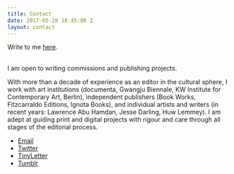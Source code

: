 ```yaml
---
title: Contact
date: 2017-05-28 18:45:00 Z
layout: contact
---
```


Write to me [here](mailto:hannah.gregory@gmail.com).

<br/>I am open to writing commissions and publishing projects.

With more than a decade of experience as an editor in the cultural sphere, I work with art institutions (documenta, Gwangju Biennale, KW Institute for Contemporary Art, Berlin), independent publishers (Book Works, Fitzcarraldo Editions, Ignota Books), and individual artists and writers (in recent years: Lawrence Abu Hamdan, Jesse Darling, Huw Lemmey). I am adept at guiding print and digital projects with rigour and care through all stages of the editorial process.

<ul>
	<li><a href="mailto:hannah.gregory@gmail.com" target="_blank">Email</a></li>
	<li><a href="https://twitter.com/hnnh_g" target="_blank">Twitter</a></li>
	<li><a href="https://www.tinyletter.com/hannah_gregory" target="_blank">TinyLetter</a></li>
	<li><a href="http://hannah-gregory.tumblr.com/" target="_blank">Tumblr</a></li>
</ul>